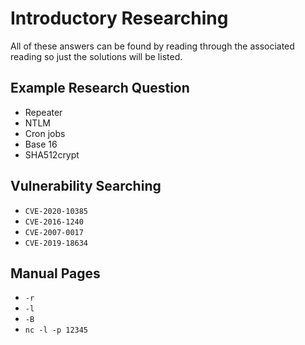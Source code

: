 # Introductory Researching

All of these answers can be found by reading through the associated reading so just the solutions will be listed.

## Example Research Question
* Repeater
* NTLM
* Cron jobs
* Base 16
* SHA512crypt

## Vulnerability Searching
* `CVE-2020-10385`
* `CVE-2016-1240`
* `CVE-2007-0017`
* `CVE-2019-18634`

## Manual Pages
* `-r`
* `-l`
* `-B`
* `nc -l -p 12345`